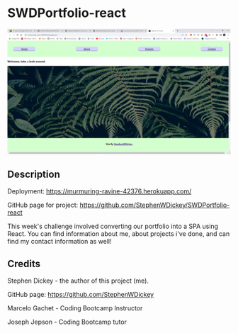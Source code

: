 # SWDPortfolio-react

![picture of deployed app](./src/assets/portfolio-image.png)

## Description 

Deployment: https://murmuring-ravine-42376.herokuapp.com/

GitHub page for project: https://github.com/StephenWDickey/SWDPortfolio-react

This week's challenge involved converting our portfolio into a SPA using React. You can find information about me, about projects i've done, and can find my contact information as well!


## Credits

Stephen Dickey - the author of this project (me).

GitHub page: https://github.com/StephenWDickey

Marcelo Gachet - Coding Bootcamp Instructor

Joseph Jepson - Coding Bootcamp tutor